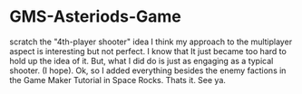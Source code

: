 # GMS-Asteriods-Game
scratch the "4th-player shooter" idea 
I think my approach to the multiplayer aspect is interesting but not perfect. I know that
It just became too hard to hold up the idea of it. 
But, what I did do is just as engaging as a typical shooter. (I hope). 
Ok, so I added everything besides the enemy factions in the Game Maker Tutorial in Space Rocks.
Thats it. See ya. 
